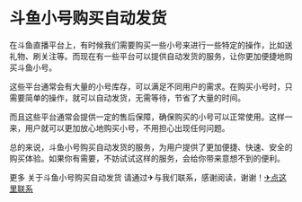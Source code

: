 # 斗鱼小号购买自动发货

在斗鱼直播平台上，有时候我们需要购买一些小号来进行一些特定的操作，比如送礼物、刷关注等。而现在有一些平台可以提供自动发货的服务，让你更加便捷地购买斗鱼小号。

这些平台通常会有大量的小号库存，可以满足不同用户的需求。在购买小号时，只需要简单的操作，就可以自动发货，无需等待，节省了大量的时间。

而且这些平台通常会提供一定的售后保障，确保购买的小号可以正常使用。这样一来，用户就可以更加放心地购买小号，不用担心出现任何问题。

总的来说，斗鱼小号购买自动发货的服务，为用户提供了更加便捷、快速、安全的购买体验。如果你有需要，不妨试试这样的服务，会给你带来意想不到的便利。

更多 关于斗鱼小号购买自动发货 请通过✈与我们联系，感谢阅读，谢谢！[✈点这里联系](https://c.k02.cc)